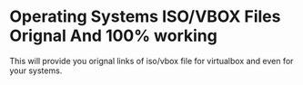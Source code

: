 #   Operating Systems ISO/VBOX Files Orignal And 100% working
This will provide you orignal links of iso/vbox file for virtualbox and even for your systems.
